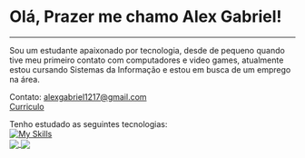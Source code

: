 <h1>Olá, Prazer me chamo Alex Gabriel!</h1>
<hr>

Sou um estudante apaixonado por tecnologia, desde de pequeno quando tive meu primeiro contato com computadores e video games, atualmente estou cursando Sistemas da Informação e estou em busca de um emprego na área.

Contato: alexgabriel1217@gmail.com  
[ Curriculo ](https://drive.google.com/file/d/1mwowH5xe--JZ02dOgKD1U0zOP0DLIag6/view?usp=sharing)

Tenho estudado as seguintes tecnologias: <br>
[![My Skills](https://skillicons.dev/icons?i=nest,ts,nodejs,js,mysql,prisma,cs)](https://skillicons.dev)<br>
<a href="#">
  <img align="center" src="https://github-readme-stats.vercel.app/api/top-langs/?username=AlexGabrielSilveira&layout=compact&langs_count=7&theme=tokyonight" />
</a>
<a href="#">
  <img align="center" src="https://github-readme-stats.vercel.app/api?username=AlexGabrielSilveira&theme=tokyonight" />
</a>
